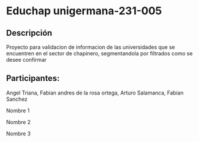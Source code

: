 # Educhap unigermana-231-005
## Descripción
Proyecto para validacion de informacion de las universidades que se encuentren en el sector de chapinero, segmentandola por filtrados como se desee confirmar
## Participantes: 
Angel Triana, Fabian andres de la rosa ortega, Arturo Salamanca, Fabian Sanchez

Nombre 1

Nombre 2

Nombre 3


